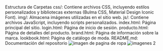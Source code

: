 Estructura de Carpetas
css/: Contiene archivos CSS, incluyendo estilos personalizados y bibliotecas externas (Bulma CSS, Material Design Iconic Font).
img/: Almacena imágenes utilizadas en el sitio web.
js/: Contiene archivos JavaScript, incluyendo scripts personalizados.
index.html: Página principal del sitio.
login.html: Página de inicio de sesión.
producto.html: Página de detalles del producto.
brand.html: Página de información sobre la marca.
lookbook.html: Página de catálogo de moda.
README.md: Documentación del repositorio
![imagen de pagina de ropa](https://github.com/santiagoprogramador99/tienda-de-ropa/assets/112513439/763d921e-bf4f-4a77-84fe-34b6db1e84a8)
![imagenes 2](https://github.com/santiagoprogramador99/tienda-de-ropa/assets/112513439/2d27aec7-2e45-4e9a-a5af-93c3677d5d7e)


